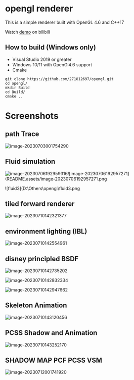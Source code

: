 # opengl renderer

This is a simple renderer built with OpenGL 4.6 and C++17 

Watch [demo](https://www.bilibili.com/video/BV18Y4y1973W/) on bilibili

## How to build (Windows only)

- Visual Studio 2019 or greater
- Windows 10/11 with OpenGl4.6 support
- Cmake

```
git clone https://github.com/271812697/opengl.git
cd opengl/
mkdir Build
cd Build/
cmake ..
```

# Screenshots

## **path Trace**

![image-20230703001754290](README.assets/image-20230703001754290.png)

## Fluid simulation

![image-20230706192959316](README.assets/image-20230706192959316.png)![image-20230706192957271](README.assets/image-20230706192957271.png

![fluid3](D:\Others\opengl\fluid3.png

## tiled forward renderer

![image-20230710142321377](README.assets/image-20230710142321377.png)

## environment lighting (IBL)

![image-20230710142554961](README.assets/image-20230710142554961.png)

## disney principled BSDF

![image-20230710142735202](README.assets/image-20230710142735202.png)

![image-20230710142832334](README.assets/image-20230710142832334.png)

![image-20230710142947662](README.assets/image-20230710142947662.png)

## Skeleton Animation

![image-20230710143120456](README.assets/image-20230710143120456.png)

## PCSS Shadow and Animation

![image-20230710143252170](README.assets/image-20230710143252170.png)

## SHADOW MAP PCF PCSS VSM

![image-20230712001741920](README.assets/image-20230712001741920.png)
